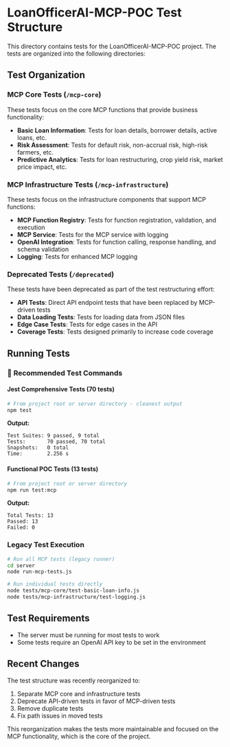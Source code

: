 # LoanOfficerAI-MCP-POC Test Structure

This directory contains tests for the LoanOfficerAI-MCP-POC project. The tests are organized into the following directories:

## Test Organization

### MCP Core Tests (`/mcp-core`)

These tests focus on the core MCP functions that provide business functionality:

- **Basic Loan Information**: Tests for loan details, borrower details, active loans, etc.
- **Risk Assessment**: Tests for default risk, non-accrual risk, high-risk farmers, etc.
- **Predictive Analytics**: Tests for loan restructuring, crop yield risk, market price impact, etc.

### MCP Infrastructure Tests (`/mcp-infrastructure`)

These tests focus on the infrastructure components that support MCP functions:

- **MCP Function Registry**: Tests for function registration, validation, and execution
- **MCP Service**: Tests for the MCP service with logging
- **OpenAI Integration**: Tests for function calling, response handling, and schema validation
- **Logging**: Tests for enhanced MCP logging

### Deprecated Tests (`/deprecated`)

These tests have been deprecated as part of the test restructuring effort:

- **API Tests**: Direct API endpoint tests that have been replaced by MCP-driven tests
- **Data Loading Tests**: Tests for loading data from JSON files
- **Edge Case Tests**: Tests for edge cases in the API
- **Coverage Tests**: Tests designed primarily to increase code coverage

## Running Tests

### 🧪 **Recommended Test Commands**

#### **Jest Comprehensive Tests (70 tests)**

```bash
# From project root or server directory - cleanest output
npm test
```

**Output:**

```
Test Suites: 9 passed, 9 total
Tests:       70 passed, 70 total
Snapshots:   0 total
Time:        2.256 s
```

#### **Functional POC Tests (13 tests)**

```bash
# From project root or server directory
npm run test:mcp
```

**Output:**

```
Total Tests: 13
Passed: 13
Failed: 0
```

### Legacy Test Execution

```bash
# Run all MCP tests (legacy runner)
cd server
node run-mcp-tests.js

# Run individual tests directly
node tests/mcp-core/test-basic-loan-info.js
node tests/mcp-infrastructure/test-logging.js
```

## Test Requirements

- The server must be running for most tests to work
- Some tests require an OpenAI API key to be set in the environment

## Recent Changes

The test structure was recently reorganized to:

1. Separate MCP core and infrastructure tests
2. Deprecate API-driven tests in favor of MCP-driven tests
3. Remove duplicate tests
4. Fix path issues in moved tests

This reorganization makes the tests more maintainable and focused on the MCP functionality, which is the core of the project.
